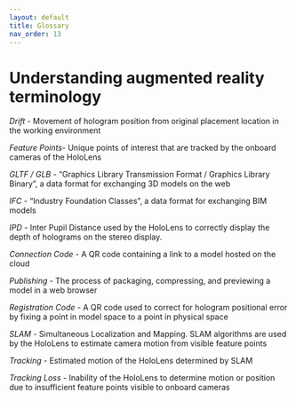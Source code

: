 ```yaml
---
layout: default
title: Glossary
nav_order: 13
---
```


# Understanding augmented reality terminology

_Drift_ - Movement of hologram position from original placement location in the working environment

_Feature Points_- Unique points of interest that are tracked by the onboard cameras of the HoloLens

_GLTF / GLB_ - “Graphics Library Transmission Format / Graphics Library Binary”, a data format for exchanging 3D models on the web

_IFC_ - “Industry Foundation Classes”, a data format for exchanging BIM models

_IPD_ - Inter Pupil Distance used by the HoloLens to correctly display the depth of holograms on the stereo display.

_Connection Code_ - A QR code containing a link to a model hosted on the cloud

_Publishing_ - The process of packaging, compressing, and previewing a model in a web browser

_Registration Code_ - A QR code used to correct for hologram positional error by fixing a point in model space to a point in physical space

_SLAM_ - Simultaneous Localization and Mapping. SLAM algorithms are used by the HoloLens to estimate camera motion from visible feature points

_Tracking_ - Estimated motion of the HoloLens determined by SLAM

_Tracking Loss_ - Inability of the HoloLens to determine motion or position due to insufficient feature points visible to onboard cameras

